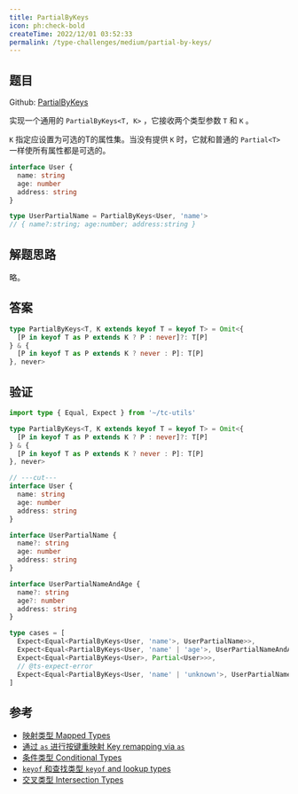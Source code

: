 ```yaml
---
title: PartialByKeys
icon: ph:check-bold
createTime: 2022/12/01 03:52:33
permalink: /type-challenges/medium/partial-by-keys/
---
```


## 题目

Github: [PartialByKeys](https://github.com/type-challenges/type-challenges/blob/main/questions/02757-medium-partialbykeys/)

实现一个通用的 `PartialByKeys<T, K>` ，它接收两个类型参数 `T` 和 `K` 。

`K` 指定应设置为可选的T的属性集。当没有提供 `K` 时，它就和普通的 `Partial<T>` 一样使所有属性都是可选的。

```ts
interface User {
  name: string
  age: number
  address: string
}

type UserPartialName = PartialByKeys<User, 'name'>
// { name?:string; age:number; address:string }
```

## 解题思路

略。

## 答案

```ts
type PartialByKeys<T, K extends keyof T = keyof T> = Omit<{
  [P in keyof T as P extends K ? P : never]?: T[P]
} & {
  [P in keyof T as P extends K ? never : P]: T[P]
}, never>
```

## 验证

```ts twoslash
import type { Equal, Expect } from '~/tc-utils'

type PartialByKeys<T, K extends keyof T = keyof T> = Omit<{
  [P in keyof T as P extends K ? P : never]?: T[P]
} & {
  [P in keyof T as P extends K ? never : P]: T[P]
}, never>

// ---cut---
interface User {
  name: string
  age: number
  address: string
}

interface UserPartialName {
  name?: string
  age: number
  address: string
}

interface UserPartialNameAndAge {
  name?: string
  age?: number
  address: string
}

type cases = [
  Expect<Equal<PartialByKeys<User, 'name'>, UserPartialName>>,
  Expect<Equal<PartialByKeys<User, 'name' | 'age'>, UserPartialNameAndAge>>,
  Expect<Equal<PartialByKeys<User>, Partial<User>>>,
  // @ts-expect-error
  Expect<Equal<PartialByKeys<User, 'name' | 'unknown'>, UserPartialName>>,
]
```

## 参考

- [映射类型 Mapped Types](https://www.typescriptlang.org/docs/handbook/2/mapped-types.html)
- [通过 `as` 进行按键重映射 Key remapping via `as`](https://www.typescriptlang.org/docs/handbook/2/mapped-types.html#key-remapping-via-as)
- [条件类型 Conditional Types](https://www.typescriptlang.org/docs/handbook/2/conditional-types.html)
- [`keyof` 和查找类型 `keyof` and lookup types](https://www.typescriptlang.org/docs/handbook/release-notes/typescript-2-1.html#keyof-and-lookup-types)
- [交叉类型 Intersection Types](https://www.typescriptlang.org/docs/handbook/2/objects.html#intersection-types)
